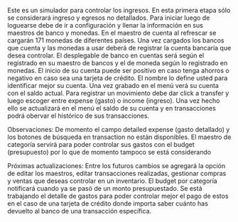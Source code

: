 Este es un simulador para controlar los ingresos. En esta primera etapa sólo se considerará ingreso y egresos no detallados. 
Para iniciar luego de loguearse debe de ir a configuración y llenar la información en sus maestros de banco y monedas.
En el maestro de cuenta al refrescar se cargarán 171 monedas de diferentes países.
Una vez cargados los bancos que cuenta y las monedas a usar deberá de registrar la cuenta bancaria que desea controlar.
El desplegable de banco en cuentas será según el registrado en su maestro de bancos y el de moneda según lo registrado en monedas.
El inicio de su cuenta puede ser positivo en caso tenga ahorros o negativo en caso sea una tarjeta de crédito. El nombre lo define usted para identificar mejor su cuenta.
Una vez grabado en el menú verá su cuenta con el saldo actual.
Para registrar un movimiento debe dar click a transfer y luego escoger entre expense (gasto) o income (ingreso).
Una vez hecho ello se actualizará en el menú el saldo de su cuenta y en transacciones podrá obervar el histórico de sus transacciones.


Observaciones:
De momento el campo detailed expense (gasto detallado) y los botones de búsqueda en transaction no están disponibles. 
El maestro de categoría servirá para poder controlar sus gastos con el budget (presupuesto) por lo que de momento tampoco se está considerando

Próximas actualizaciones:
Entre los futuros cambios se agregará la opción de editar los maestros, editar transacciones realizadas, gestionar compras y ventas que deseas controlar en un inventario.
El budget por categoría notificará cuando ya se pasó de un monto presupuestado.
Se está trabajando el detalle de gastos para poder controlar mejor el pago de estos en el caso de una tarjeta de crédito donde importa saber cuánto has devuelto al banco de una transacción específica.

